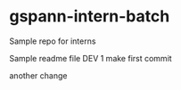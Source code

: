 # gspann-intern-batch
Sample repo for interns 

Sample readme file DEV 1 make first commit


another change